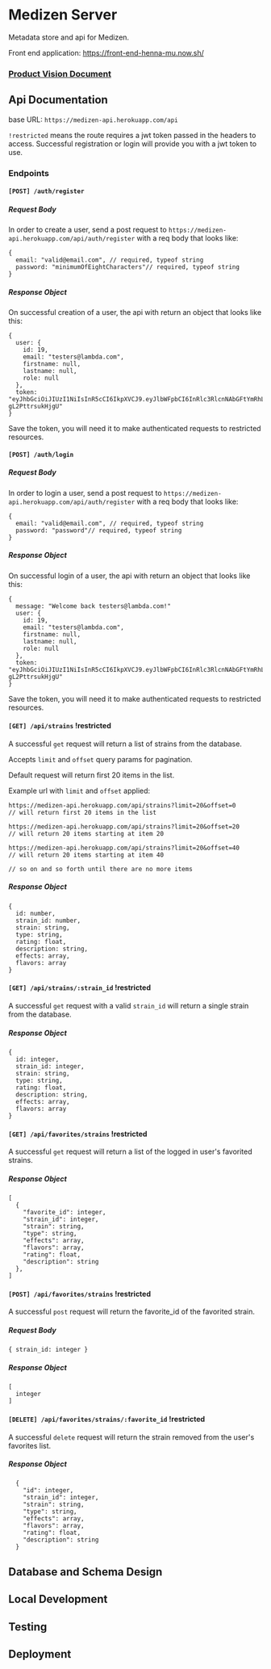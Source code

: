 # Medizen Server

Metadata store and api for Medizen.

Front end application: https://front-end-henna-mu.now.sh/

### [Product Vision Document](https://www.notion.so/meds/Product-Vision-3bad180a0bc24c09b27d1b9c4f30c4ba)

## Api Documentation

base URL: `https://medizen-api.herokuapp.com/api`

`!restricted` means the route requires a jwt token passed in the headers to access. Successful registration or login will provide you with a jwt token to use.

### Endpoints

#### `[POST] /auth/register`

##### Request Body

In order to create a user, send a post request to `https://medizen-api.herokuapp.com/api/auth/register` with a req body that looks like:

```
{
  email: "valid@email.com", // required, typeof string
  password: "minimumOfEightCharacters"// required, typeof string
}
```

##### Response Object

On successful creation of a user, the api with return an object that looks like this:

```
{
  user: {
    id: 19,
    email: "testers@lambda.com",
    firstname: null,
    lastname: null,
    role: null
  },
  token: "eyJhbGciOiJIUzI1NiIsInR5cCI6IkpXVCJ9.eyJlbWFpbCI6InRlc3RlcnNAbGFtYmRhLmNvbSIsImlhdCI6MTU3NDExOTU1OSwiZXhwIjoxNTc0MjA1OTU5fQ.Vzqm1WyWixoU4YjPF7Hcc9Znsbwz-gL2PttrsukHjgU"
}
```

Save the token, you will need it to make authenticated requests to restricted resources.

#### `[POST] /auth/login`

##### Request Body

In order to login a user, send a post request to `https://medizen-api.herokuapp.com/api/auth/register` with a req body that looks like:

```
{
  email: "valid@email.com", // required, typeof string
  password: "password"// required, typeof string
}
```

##### Response Object

On successful login of a user, the api with return an object that looks like this:

```
{
  message: "Welcome back testers@lambda.com!"
  user: {
    id: 19,
    email: "testers@lambda.com",
    firstname: null,
    lastname: null,
    role: null
  },
  token: "eyJhbGciOiJIUzI1NiIsInR5cCI6IkpXVCJ9.eyJlbWFpbCI6InRlc3RlcnNAbGFtYmRhLmNvbSIsImlhdCI6MTU3NDExOTU1OSwiZXhwIjoxNTc0MjA1OTU5fQ.Vzqm1WyWixoU4YjPF7Hcc9Znsbwz-gL2PttrsukHjgU"
}
```

Save the token, you will need it to make authenticated requests to restricted resources.

#### `[GET] /api/strains` !restricted

A successful `get` request will return a list of strains from the database.

Accepts `limit` and `offset` query params for pagination.

Default request will return first 20 items in the list.

Example url with `limit` and `offset` applied:

```
https://medizen-api.herokuapp.com/api/strains?limit=20&offset=0
// will return first 20 items in the list

https://medizen-api.herokuapp.com/api/strains?limit=20&offset=20
// will return 20 items starting at item 20

https://medizen-api.herokuapp.com/api/strains?limit=20&offset=40
// will return 20 items starting at item 40

// so on and so forth until there are no more items
```

##### Response Object

```
{
  id: number,
  strain_id: number,
  strain: string,
  type: string,
  rating: float,
  description: string,
  effects: array,
  flavors: array
}
```

#### `[GET] /api/strains/:strain_id` !restricted

A successful `get` request with a valid `strain_id` will return a single strain from the database.

##### Response Object

```
{
  id: integer,
  strain_id: integer,
  strain: string,
  type: string,
  rating: float,
  description: string,
  effects: array,
  flavors: array
}
```

#### `[GET] /api/favorites/strains` !restricted

A successful `get` request will return a list of the logged in user's favorited strains.

##### Response Object

```
[
  {
    "favorite_id": integer,
    "strain_id": integer,
    "strain": string,
    "type": string,
    "effects": array,
    "flavors": array,
    "rating": float,
    "description": string
  },
]
```

#### `[POST] /api/favorites/strains` !restricted

A successful `post` request will return the favorite_id of the favorited strain.

##### Request Body

```
{ strain_id: integer }
```

##### Response Object

```
[
  integer
]
```

#### `[DELETE] /api/favorites/strains/:favorite_id` !restricted

A successful `delete` request will return the strain removed from the user's favorites list.

##### Response Object

```
  {
    "id": integer,
    "strain_id": integer,
    "strain": string,
    "type": string,
    "effects": array,
    "flavors": array,
    "rating": float,
    "description": string
  }
```

## Database and Schema Design

## Local Development

## Testing

## Deployment
